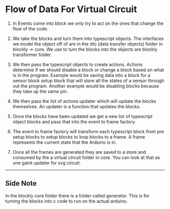 # Flow of Data For Virtual Circuit

1. In Events come into block we only try to act on the ones that change the flow
   of the code.

2. We take the blocks and turn them into typescript objects. The interfaces we
   model the object off of are in the dto (data transfer objects) folder in
   blockly -> core. We use to turn the blocks into the objects are blockly
   transformer folder.

3. We then pass the typescript objects to create actions. Actions determine if
   we should disable a block or change a block based on what is in the program.
   Example would be saving data into a block for a sensor block setup block that
   will store all the states of a sensor through out the program. Another
   example would be disabling blocks because they take up the same pin.

4. We then pass the list of actions updater which will update the blocks
   themselves. An updater is a function that updates the blocks.

5. Once the blocks have been updated we get a new list of typescript object
   blocks and pass that into the event to frame factory.

6. The event to frame factory will transform each typescript block from pre
   setup blocks to setup blocks to loop blocks to a frame. A frame represents
   the current state that the Arduino is in.

7. Once all the frames are generated they are saved to a store and consumed by
   the a virtual circuit folder in core. You can look at that as one gaint
   updater for svg circuit.

---

## Side Note

In the blockly core folder there is a folder called generator. This is for
turning the blocks into c code to run on the actual arduino.
